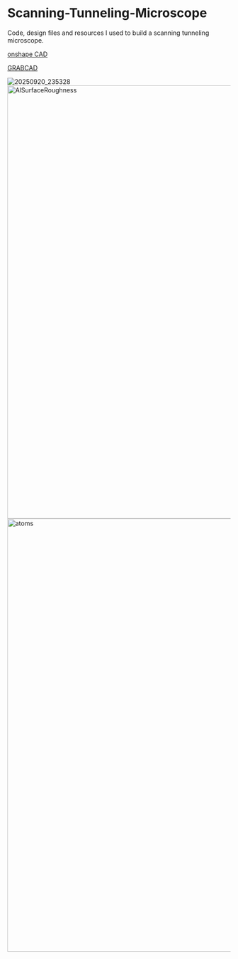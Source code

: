 # Scanning-Tunneling-Microscope
Code, design files and resources I used to build a scanning tunneling microscope.


[onshape CAD](https://cad.onshape.com/documents/35bc17e515975e1f630af773/w/ea88894951b38c973bfc53a6/e/81147cb30bf4feeda1627577?renderMode=0&uiState=68ceb060467be60fe1d4c091)

[GRABCAD](https://grabcad.com/library/scanning-tunneling-microscope-1)

![20250920_235328](https://github.com/user-attachments/assets/7d60cb5b-465e-4fd6-90e9-21ad7daf3f5d)
<img width="1920" height="975" alt="AlSurfaceRoughness" src="https://github.com/user-attachments/assets/8e6813fc-d8ef-406b-871e-0006471d11cc" />
<img width="1920" height="975" alt="atoms" src="https://github.com/user-attachments/assets/5b0a056f-111f-4db1-bb0d-14c58088a40b" />
